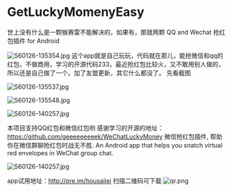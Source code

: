 # GetLuckyMomenyEasy
世上没有什么是一颗猴赛雷不能解决的，如果有，那就两颗
QQ and Wechat 抢红包插件 for Android

![S60126-135354.jpg](http://upload-images.jianshu.io/upload_images/1216032-acd00740633199ae.jpg?imageMogr2/auto-orient/strip%7CimageView2/2/w/1240)
这个app就是自己玩玩，代码就在那儿，能抢微信和qq的红包，不做商用，学习的开源代码233，最近抢红包比较火，又不敢用别人做的，所以还是自己做了一个。加了友盟更新，其它什么都没了。
先看截图

![S60126-135537.jpg](http://upload-images.jianshu.io/upload_images/1216032-aa20229439551839.jpg?imageMogr2/auto-orient/strip%7CimageView2/2/w/1240)

![S60126-135548.jpg](http://upload-images.jianshu.io/upload_images/1216032-bef0a33dd913ad0b.jpg?imageMogr2/auto-orient/strip%7CimageView2/2/w/1240)

![S60126-140257.jpg](http://upload-images.jianshu.io/upload_images/1216032-f5b9a0190a2d1646.jpg?imageMogr2/auto-orient/strip%7CimageView2/2/w/1240)

本项目支持QQ红包和微信红包哟
感谢学习的开源的地址：https://github.com/geeeeeeeeek/WeChatLuckyMoney
微信抢红包插件, 帮助你在微信群聊抢红包时战无不胜. An Android app that helps you snatch virtual red envelopes in WeChat group chat.


![S60126-140257.jpg](http://upload-images.jianshu.io/upload_images/1216032-f5b9a0190a2d1646.jpg?imageMogr2/auto-orient/strip%7CimageView2/2/w/1240)


app试用地址：http://pre.im/housailei
扫描二维码可下载
![qr.png](http://upload-images.jianshu.io/upload_images/1216032-4619affa96e60776.png?imageMogr2/auto-orient/strip%7CimageView2/2/w/1240)
